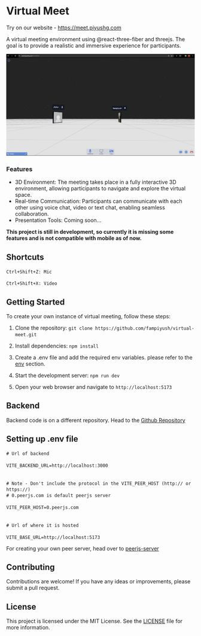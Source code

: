 # Virtual Meet

Try on our website - https://meet.piyushg.com

A virtual meeting environment using @react-three-fiber and threejs. The goal is to provide a realistic and immersive experience for participants.

![virtual-meet-img](/public/virtual-meet.png)


### Features

- 3D Environment: The meeting takes place in a fully interactive 3D environment, allowing participants to navigate and explore the virtual space.
- Real-time Communication: Participants can communicate with each other using voice chat, video or text chat, enabling seamless collaboration.
- Presentation Tools: Coming soon...

**This project is still in development, so currently it is missing some features and is not compatible with mobile as of now.**

## Shortcuts
`Ctrl+Shift+Z: Mic`

`Ctrl+Shift+X: Video`

## Getting Started

To create your own instance of virtual meeting, follow these steps:

1. Clone the repository: `git clone https://github.com/fampiyush/virtual-meet.git`
2. Install dependencies: `npm install`
3. Create a .env file and add the required env variables. please refer to the [env](#setting-up-env-file) section.

4. Start the development server: `npm run dev`
5. Open your web browser and navigate to `http://localhost:5173`

## Backend
Backend code is on a different repository. Head to the [Github Repository](https://github.com/fampiyush/virtual-meet-backend.git)

## Setting up .env file
```
# Url of backend

VITE_BACKEND_URL=http://localhost:3000


# Note - Don't include the protocol in the VITE_PEER_HOST (http:// or https://)
# 0.peerjs.com is default peerjs server

VITE_PEER_HOST=0.peerjs.com


# Url of where it is hosted

VITE_BASE_URL=http://localhost:5173
```
For creating your own peer server, head over to [peerjs-server](https://github.com/peers/peerjs-server)

## Contributing

Contributions are welcome! If you have any ideas or improvements, please submit a pull request.

## License

This project is licensed under the MIT License. See the [LICENSE](LICENSE) file for more information.